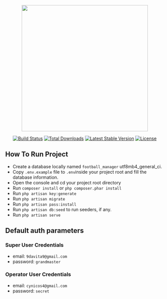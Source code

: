 <p align="center"><a href="https://laravel.com" target="_blank"><img src="https://raw.githubusercontent.com/laravel/art/master/logo-lockup/5%20SVG/2%20CMYK/1%20Full%20Color/laravel-logolockup-cmyk-red.svg" width="400"></a></p>

<p align="center">
<a href="https://travis-ci.org/laravel/framework"><img src="https://travis-ci.org/laravel/framework.svg" alt="Build Status"></a>
<a href="https://packagist.org/packages/laravel/framework"><img src="https://img.shields.io/packagist/dt/laravel/framework" alt="Total Downloads"></a>
<a href="https://packagist.org/packages/laravel/framework"><img src="https://img.shields.io/packagist/v/laravel/framework" alt="Latest Stable Version"></a>
<a href="https://packagist.org/packages/laravel/framework"><img src="https://img.shields.io/packagist/l/laravel/framework" alt="License"></a>
</p>

## How To Run Project

- Create a database locally named `football_manager` utf8mb4_general_ci.
- Copy `.env.example` file to `.env`inside your project root and fill the database information.
- Open the console and cd your project root directory
- Run `composer install` or ```php composer.phar install```
- Run `php artisan key:generate`
- Run `php artisan migrate`
- Run `php artisan pass:install`
- Run `php artisan db:seed` to run seeders, if any.
- Run `php artisan serve`

## Default auth parameters

### Super User Credentials

- email: `9davita9@gmail.com`
- password: `grandmaster`

### Operator User Credentials

- email: `cynicos4@gmail.com`
- password: `secret`
